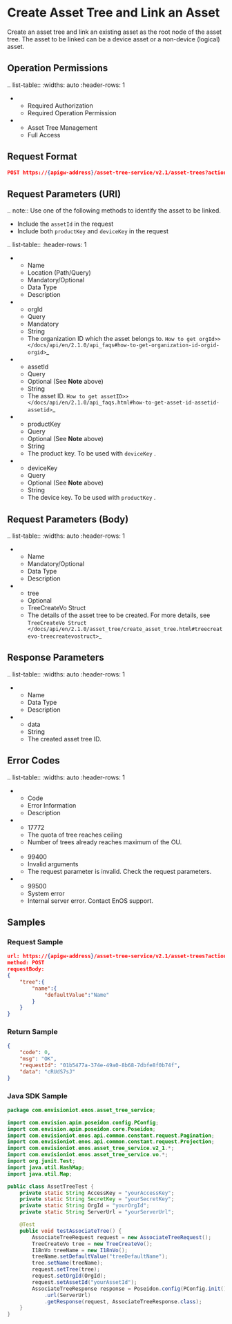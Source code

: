 # Create Asset Tree and Link an Asset

Create an asset tree and link an existing asset as the root node of the asset tree. The asset to be linked can be a device asset or a non-device (logical) asset. 

## Operation Permissions

.. list-table::
   :widths: auto
   :header-rows: 1

   * - Required Authorization
     - Required Operation Permission
   * - Asset Tree Management
     - Full Access

## Request Format

```json
POST https://{apigw-address}/asset-tree-service/v2.1/asset-trees?action=associate
```

## Request Parameters (URI)

.. note:: Use one of the following methods to identify the asset to be linked.

   - Include the ``assetId`` in the request 
   - Include both ``productKey`` and ``deviceKey`` in the request 



.. list-table::
   :header-rows: 1

   * - Name
     - Location (Path/Query)
     - Mandatory/Optional
     - Data Type
     - Description
   * - orgId
     - Query
     - Mandatory
     - String
     - The organization ID which the asset belongs to. `How to get orgId>> </docs/api/en/2.1.0/api_faqs#how-to-get-organization-id-orgid-orgid>`_
   * - assetId
     - Query
     - Optional (See **Note** above)
     - String
     - The asset ID. `How to get assetID>> </docs/api/en/2.1.0/api_faqs.html#how-to-get-asset-id-assetid-assetid>`_
   * - productKey
     - Query
     - Optional (See **Note** above)
     - String
     - The product key. To be used with ``deviceKey`` .
   * - deviceKey
     - Query
     - Optional (See **Note** above)
     - String
     - The device key. To be used with ``productKey`` .


## Request Parameters (Body)

.. list-table::
   :widths: auto
   :header-rows: 1

   * - Name
     - Mandatory/Optional
     - Data Type
     - Description
   * - tree
     - Optional
     - TreeCreateVo Struct
     - The details of the asset tree to be created. For more details, see `TreeCreateVo Struct </docs/api/en/2.1.0/asset_tree/create_asset_tree.html#treecreatevo-treecreatevostruct>`_

## Response Parameters

.. list-table::
   :widths: auto
   :header-rows: 1

   * - Name
     - Data Type
     - Description
   * - data
     - String
     - The created asset tree ID.


## Error Codes

.. list-table::
   :widths: auto
   :header-rows: 1

   * - Code
     - Error Information
     - Description
   * - 17772
     - The quota of tree reaches ceiling
     - Number of trees already reaches maximum of the OU.
   * - 99400
     - Invalid arguments
     - The request parameter is invalid. Check the request parameters.
   * - 99500
     - System error
     - Internal server error. Contact EnOS support.


## Samples

### Request Sample

```json
url: https://{apigw-address}/asset-tree-service/v2.1/asset-trees?action=associate&orgId=yourOrgId&assetId=yourAssetId
method: POST 
requestBody:
{
	"tree":{
		"name":{
			"defaultValue":"Name"
		}
	}
}
```

### Return Sample

```json
{
    "code": 0,
    "msg": "OK",
    "requestId": "01b5477a-374e-49a0-8b68-7dbfe8f0b74f",
    "data": "cRUdS7sJ"
}
```


### Java SDK Sample

```java
package com.envisioniot.enos.asset_tree_service;

import com.envision.apim.poseidon.config.PConfig;
import com.envision.apim.poseidon.core.Poseidon;
import com.envisioniot.enos.api.common.constant.request.Pagination;
import com.envisioniot.enos.api.common.constant.request.Projection;
import com.envisioniot.enos.asset_tree_service.v2_1.*;
import com.envisioniot.enos.asset_tree_service.vo.*;
import org.junit.Test;
import java.util.HashMap;
import java.util.Map;

public class AssetTreeTest {
    private static String AccessKey = "yourAccessKey";
    private static String SecretKey = "yourSecretKey";
    private static String OrgId = "yourOrgId";
    private static String ServerUrl = "yourServerUrl";

    @Test
    public void testAssociateTree() {
        AssociateTreeRequest request = new AssociateTreeRequest();
        TreeCreateVo tree = new TreeCreateVo();
        I18nVo treeName = new I18nVo();
        treeName.setDefaultValue("treeDefaultName");
        tree.setName(treeName);
        request.setTree(tree);
        request.setOrgId(OrgId);
        request.setAssetId("yourAssetId");
        AssociateTreeResponse response = Poseidon.config(PConfig.init().appKey(AccessKey).appSecret(SecretKey).debug())
            .url(ServerUrl)
            .getResponse(request, AssociateTreeResponse.class);
    }
}
```